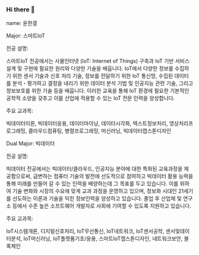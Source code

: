 ### Hi there 👋
name: 윤한결

Major: 스마트IoT

전공 설명: 

스마트IoT 전공에서는 사물인터넷 (IoT: Internet of Things) 구축과 IoT 기반 서비스 설계 및 구현에 필요한 원리와 다양한 기술을 배웁니다. IoT에서 다양한 정보를 수집하기 위한 센서 기술과 신호 처리 기술, 정보를 전달하기 위한 IoT 통신망, 수집된 데이터를 분석・평가하고 결정을 내리기 위한 데이터 분석 기법 및 인공지능 관련 기술, 그리고 정보보호를 위한 기술 등을 배웁니다. 이러한 교육을 통해 IoT 환경에 필요한 기본적인 공학적 소양을 갖추고 이를 산업에 적용할 수 있는 IoT 전문 인력을 양성합니다.

주요 교과목:

빅데이터이론, 빅데이터응용, 데이터마이닝, 데이터시각화, 텍스트정보처리, 영상처리프로그래밍, 클라우드컴퓨팅, 병렬프로그래밍, 머신러닝, 빅데이터캡스톤디자인

Dual Major: 빅데이터

전공 설명:

빅데이터 전공에서는 빅데이터/클라우드, 인공지능 분야에 대한 특화된 교육과정을 제공함으로써, 급변하는 컴퓨터 기술의 발전에 선도적으로 참여하고 빅데이터 활용 능력을 통해 미래를 만들어 갈 수 있는 인력을 배양하는데 그 목표를 두고 있습니다. 이를 위하여 기술 변화와 시장의 수요에 맞게 교과 과정을 운영하고 있으며, 정보화 시대인 21세기를 선도하는 이론과 기술을 익힌 정보인력을 양성하고 있습니다. 졸업 후 산업체 및 연구소 등에서 수준 높은 소프트웨어 개발자로 사회에 기여할 수 있도록 지원하고 있습니다.

주요 교과목:

IoT시스템개론, 디지털신호처리, IoT무선통신, IoT네트워크, IoT센서공학, 센서및데이터분석, IoT머신러닝, IoT플랫폼기초/응용, 스마트IoT캡스톤디자인, 네트워크보안, 블록체인



<!--
**namepenz/namepenz** is a ✨ _special_ ✨ repository because its `README.md` (this file) appears on your GitHub profile.

Here are some ideas to get you started:

- 🔭 I’m currently working on ...
- 🌱 I’m currently learning ...
- 👯 I’m looking to collaborate on ...
- 🤔 I’m looking for help with ...
- 💬 Ask me about ...
- 📫 How to reach me: ...
- 😄 Pronouns: ...
- ⚡ Fun fact: ...
-->
